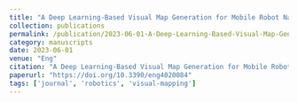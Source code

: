 ```yaml
---
title: "A Deep Learning-Based Visual Map Generation for Mobile Robot Navigation"
collection: publications
permalink: /publication/2023-06-01-A-Deep-Learning-Based-Visual-Map-Generation-for-Mobile-Robot-Navigation
category: manuscripts
date: 2023-06-01
venue: "Eng"
citation: "A Deep Learning-Based Visual Map Generation for Mobile Robot Navigation. *Eng*, 2023. https://doi.org/10.3390/eng4020084"
paperurl: "https://doi.org/10.3390/eng4020084"
tags: ['journal', 'robotics', 'visual-mapping']
---
```

